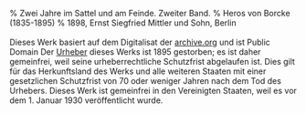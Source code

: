 ﻿% Zwei Jahre im Sattel und am Feinde. Zweiter Band.
% Heros von Borcke (1835-1895)
% 1898, Ernst Siegfried Mittler und Sohn, Berlin
 <br/><br/>Dieses Werk basiert auf dem Digitalisat der [archive.org](https://archive.org/details/zweijahreimsatte02borciala/page/n5/mode/2up) und ist Public Domain Der [Urheber](https://de.wikipedia.org/wiki/Heros_von_Borcke) dieses Werks ist 1895 gestorben; es ist daher gemeinfrei, weil seine urheberrechtliche Schutzfrist abgelaufen ist. Dies gilt für das Herkunftsland des Werks und alle weiteren Staaten mit einer gesetzlichen Schutzfrist von 70 oder weniger Jahren nach dem Tod des Urhebers. Dieses Werk ist gemeinfrei in den Vereinigten Staaten, weil es vor dem 1. Januar 1930 veröffentlicht wurde.
